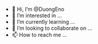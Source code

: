 - 👋 Hi, I’m @DuongEno
- 👀 I’m interested in ...
- 🌱 I’m currently learning ...
- 💞️ I’m looking to collaborate on ...
- 📫 How to reach me ...

<!---
DuongEno/DuongEno is a ✨ special ✨ repository because its `README.md` (this file) appears on your GitHub profile.
You can click the Preview link to take a look at your changes.
--->
